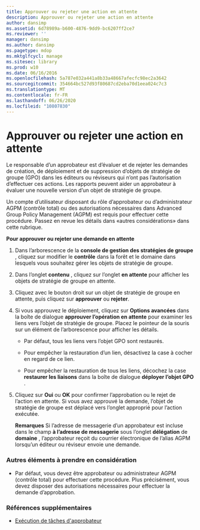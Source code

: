 ```yaml
---
title: Approuver ou rejeter une action en attente
description: Approuver ou rejeter une action en attente
author: dansimp
ms.assetid: 6d78989a-b600-4876-9dd9-bc6207ff2ce7
ms.reviewer: ''
manager: dansimp
ms.author: dansimp
ms.pagetype: mdop
ms.mktglfcycl: manage
ms.sitesec: library
ms.prod: w10
ms.date: 06/16/2016
ms.openlocfilehash: 5a787e032a441a8b33a48667afecfc98ec2a3642
ms.sourcegitcommit: 354664bc527d93f80687cd2eba70d1eea024c7c3
ms.translationtype: MT
ms.contentlocale: fr-FR
ms.lasthandoff: 06/26/2020
ms.locfileid: "10807830"
---
```

# Approuver ou rejeter une action en attente


Le responsable d’un approbateur est d’évaluer et de rejeter les demandes de création, de déploiement et de suppression d’objets de stratégie de groupe (GPO) dans les éditeurs ou réviseurs qui n’ont pas l’autorisation d’effectuer ces actions. Les rapports peuvent aider un approbateur à évaluer une nouvelle version d’un objet de stratégie de groupe.

Un compte d’utilisateur disposant du rôle d’approbateur ou d’administrateur AGPM (contrôle total) ou des autorisations nécessaires dans Advanced Group Policy Management (AGPM) est requis pour effectuer cette procédure. Passez en revue les détails dans «autres considérations» dans cette rubrique.

**Pour approuver ou rejeter une demande en attente**

1.  Dans l’arborescence de la **console de gestion des stratégies de groupe** , cliquez sur modifier le **contrôle** dans la forêt et le domaine dans lesquels vous souhaitez gérer les objets de stratégie de groupe.

2.  Dans l’onglet **contenu** , cliquez sur l’onglet **en attente** pour afficher les objets de stratégie de groupe en attente.

3.  Cliquez avec le bouton droit sur un objet de stratégie de groupe en attente, puis cliquez sur **approuver** ou **rejeter**.

4.  Si vous approuvez le déploiement, cliquez sur **Options avancées** dans la boîte de dialogue **approuver l’opération en attente** pour examiner les liens vers l’objet de stratégie de groupe. Placez le pointeur de la souris sur un élément de l’arborescence pour afficher les détails.

    -   Par défaut, tous les liens vers l’objet GPO sont restaurés.

    -   Pour empêcher la restauration d’un lien, désactivez la case à cocher en regard de ce lien.

    -   Pour empêcher la restauration de tous les liens, décochez la case **restaurer les liaisons** dans la boîte de dialogue **déployer l’objet GPO** .

5.  Cliquez sur **Oui** ou **OK** pour confirmer l’approbation ou le rejet de l’action en attente. Si vous avez approuvé la demande, l’objet de stratégie de groupe est déplacé vers l’onglet approprié pour l’action exécutée.

    **Remarques**  Si l’adresse de messagerie d’un approbateur est incluse dans le champ **à l’adresse de messagerie** sous l’onglet **délégation** de **domaine** , l’approbateur reçoit du courrier électronique de l’alias AGPM lorsqu’un éditeur ou réviseur envoie une demande.

     

### Autres éléments à prendre en considération

-   Par défaut, vous devez être approbateur ou administrateur AGPM (contrôle total) pour effectuer cette procédure. Plus précisément, vous devez disposer des autorisations nécessaires pour effectuer la demande d’approbation.

### Références supplémentaires

-   [Exécution de tâches d'approbateur](performing-approver-tasks-agpm30ops.md)

 

 





